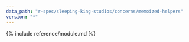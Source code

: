 ```yaml
---
data_path: "r-spec/sleeping-king-studios/concerns/memoized-helpers"
version: "*"
---
```


{% include reference/module.md %}
